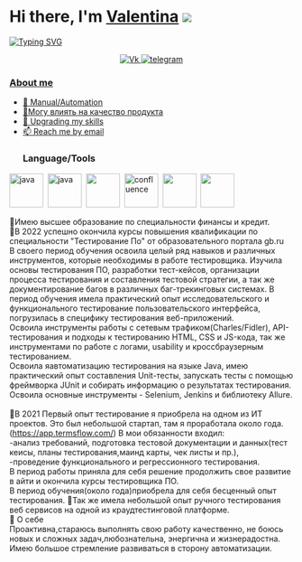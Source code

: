 # Hi there, I'm [Valentina]() ![](https://github.com/blackcater/blackcater/raw/main/images/Hi.gif) 
[![Typing SVG](https://readme-typing-svg.herokuapp.com?color=%2336BCF7&lines=QA+engeneer+from+Russia+🇷🇺)](https://git.io/typing-svg)

<div id="socials" align="center">
<a href="https://vk.com/valentinaplatonova">
		<img src="https://img.shields.io/badge/vk-blue?style=for-the-badge&logo=vk&logoColor=whit" alt="Vk"/>
<a href="https://t.me/v_platonova1">
		<img src="https://img.shields.io/badge/telegram-blue?style=for-the-badge&logo=telegram&logoColor=whit" alt="telegram"/>
</div>
	

### About me
- 🌱 Manual/Automation 
- 📝Могу влиять на качество продукта
- 📄 Upgrading my skills
- 📫 Reach me by [email](mailto:vs_platonova@vk.com)
	### Language/Tools
<img src="https://cdn.jsdelivr.net/gh/devicons/devicon/icons/java/java-plain-wordmark.svg" title="java" width="60" height="60"/>&nbsp;
	<img src="https://cdn.jsdelivr.net/gh/devicons/devicon/icons/selenium/selenium-original.svg" title="java" width="60" height="60"/>&nbsp;
	<img src="https://img.icons8.com/ios/50/null/maven-ios.png" width="60" height="60"/>&nbsp;
	<img src="https://cdn.jsdelivr.net/gh/devicons/devicon/icons/cucumber/cucumber-plain-wordmark.svg" title="confluence" width="60" height="60"/>&nbsp;
	<img src="https://img.icons8.com/color/48/null/intellij-idea.png" width="60" height="60"/>&nbsp;
	<img src="https://cdn.jsdelivr.net/gh/devicons/devicon/icons/jenkins/jenkins-original.svg" width="60" height="60"/>&nbsp;
	
    
📌Имею высшее образование по специальности  финансы и кредит.<br>
📌В 2022 успешно  окончила курсы повышения квалификации по специальности "Тестирование По" от образовательного портала gb.ru<br>
В своего период обучения освоила целый ряд навыков  и различных инструментов, которые необходимы в работе тестировщика. Изучила основы  тестирования ПО, разработки тест-кейсов, организации процесса тестирования и составления тестовой стратегии, а так же документирование  багов в различных баг-трекинговых системах. В период обучения имела практический опыт  исследовательского и функционального тестирование пользовательского интерфейса, погрузилась в специфику тестирования веб-приложений.<br>
Освоила инструменты работы с сетевым трафиком(Charles/Fidler), API-тестирования и подходы к тестированию HTML, CSS и JS-кода,  так же  инструментами по работе с логами,  usability и кроссбраузерным тестированием.<br>
Освоила яавтоматизацию тестирования на языке Java, имею практический опыт составления  Unit-тесты, запускать тесты с помощью фреймворка JUnit и собирать информацию о результатах тестирования. Освоила основные инструменты - Selenium, Jenkins и библиотеку Allure.
	<br>
	<br>
📌В 2021 Первый опыт тестирование я приобрела на одном из ИТ проектов. Это был небольшой стартап, там я проработала около года.<br> (https://app.termsflow.com/)
В мои обязанности входил:<br>
-анализ требований, подготовка тестовой документации и данных(тест кеисы, планы тестирования,маинд карты,  чек листы и пр.),<br>
-проведение функционального и регрессионного тестирования.<br>
В период  работы   приняла для себя решение продолжить свое развитие в айти и окончила  курсы тестировщика ПО. <br>
В период обучения(около года)приобрела для себя бесценный опыт тестирования.
📌Так же имела небольшой опыт ручного тестирования веб сервисов на одной из краудтестинговой платформе. <br>
📌 О себе<br>
	Проактивна,стараюсь выполнять свою работу качественно, не боюсь новых и сложных задач,любознательна, энергична и жизнерадостна. Имею большое стремление развиваться в сторону автоматизации.
	

